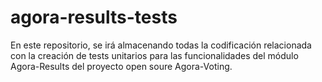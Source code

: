 # agora-results-tests

En este repositorio, se irá almacenando todas la codificación relacionada con la creación de tests unitarios para las funcionalidades del módulo Agora-Results del proyecto open soure Agora-Voting.

